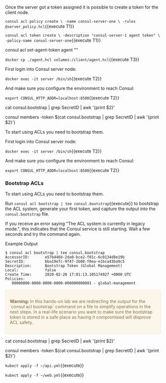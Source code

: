 Once the server got a token assigned it is possible to create a token for the client node.

`consul acl policy create \
  -name consul-server-one \
  -rules @server_policy.hcl`{{execute T1}}

`consul acl token create \
  -description "consul-server-1 agent token" \
  -policy-name consul-server-one`{{execute T1}}

consul acl set-agent-token agent "<agent token here>"





`docker cp ./agent.hcl volumes:/client/agent.hcl`{{execute T3}}







First login into Consul server node:

`docker exec -it server /bin/sh`{{execute T2}}

And make sure you configure the environment to reach Consul:

`export CONSUL_HTTP_ADDR=localhost:8500`{{execute T2}}

cat consul.bootstrap  | grep SecretID  | awk '{print $2}'

consul members -token $(cat consul.bootstrap  | grep SecretID  | awk '{print $2}')

To start using ACLs you need to bootstrap them.

First login into Consul server node:

`docker exec -it server /bin/sh`{{execute T2}}

And make sure you configure the environment to reach Consul:

`export CONSUL_HTTP_ADDR=localhost:8500`{{execute T2}}


### Bootstrap ACLs

To start using ACLs you need to bootstrap them.

Run `consul acl bootstrap | tee consul.bootstrap`{{execute}} to bootstrap the ACL system, generate your first token, and capture the output into the `consul.bootstrap` file.

If you receive an error saying "The ACL system is currently in legacy mode.", this indicates that the Consul service is still starting. Wait a few seconds and try the command again.

Example Output

```
$ consul acl bootstrap | tee consul.bootstrap
AccessorID:       e57b446b-2da0-bce2-f01c-6c0134d8e19b
SecretID:         bba19e7c-9f47-2b08-f0ea-e1bca43ba9c5
Description:      Bootstrap Token (Global Management)
Local:            false
Create Time:      2020-02-20 17:01:13.105174927 +0000 UTC
Policies:
   00000000-0000-0000-0000-000000000001 - global-management
```

<div style="background-color:#fcf6ea; color:#866d42; border:1px solid #f8ebcf; padding:1em; border-radius:3px;">
  <p><strong>Warning: </strong>
  In this hands-on lab we are redirecting the output for the `consul acl bootstrap` command on a file to simplify operations in the next steps. In a real-life scenario you want to make sure the bootstrap token is stored in a safe place as having it compromised will disprove ACL safety.
</p></div>


cat consul.bootstrap  | grep SecretID  | awk '{print $2}'

consul members -token $(cat consul.bootstrap  | grep SecretID  | awk '{print $2}')


`kubect apply -f ~/api.yml`{{execute}}


`kubect apply -f ~/web.yml`{{execute}}
